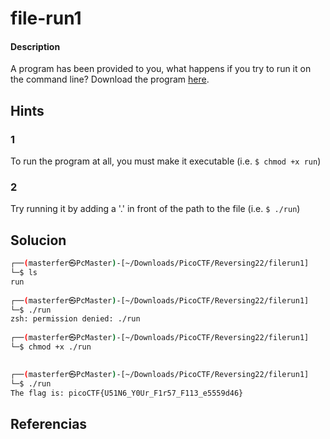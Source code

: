 # file-run1

#### Description
A program has been provided to you, what happens if you try to run it on the command line? Download the program [here](https://artifacts.picoctf.net/c/309/run).

## Hints
### 1
To run the program at all, you must make it executable (i.e. `$ chmod +x run`)

### 2
Try running it by adding a '.' in front of the path to the file (i.e. `$ ./run`)

## Solucion


```bash
┌──(masterfer㉿PcMaster)-[~/Downloads/PicoCTF/Reversing22/filerun1]
└─$ ls
run
                                                                                                                           
┌──(masterfer㉿PcMaster)-[~/Downloads/PicoCTF/Reversing22/filerun1]
└─$ ./run 
zsh: permission denied: ./run
                                                                                                                           
┌──(masterfer㉿PcMaster)-[~/Downloads/PicoCTF/Reversing22/filerun1]
└─$ chmod +x ./run

                                                                                                                           
┌──(masterfer㉿PcMaster)-[~/Downloads/PicoCTF/Reversing22/filerun1]
└─$ ./run         
The flag is: picoCTF{U51N6_Y0Ur_F1r57_F113_e5559d46} 

```


## Referencias
